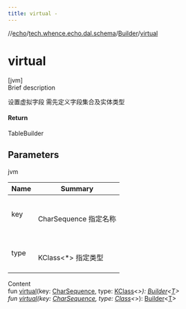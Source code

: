 ```yaml
---
title: virtual -
---
```

//[echo](../../index.md)/[tech.whence.echo.dal.schema](../index.md)/[Builder](index.md)/[virtual](virtual.md)



# virtual  
[jvm]  
Brief description  


设置虚拟字段 需先定义字段集合及实体类型



#### Return  


TableBuilder<T>



## Parameters  
  
jvm  
  
|  Name|  Summary| 
|---|---|
| key| <br><br>CharSequence 指定名称<br><br>
| type| <br><br>KClass<*> 指定类型<br><br>
  
  
Content  
fun [virtual](virtual.md)(key: [CharSequence](https://kotlinlang.org/api/latest/jvm/stdlib/kotlin/-char-sequence/index.html), type: [KClass](https://kotlinlang.org/api/latest/jvm/stdlib/kotlin.reflect/-k-class/index.html)<*>): [Builder](index.md)<[T](index.md)>  
fun [virtual](virtual.md)(key: [CharSequence](https://kotlinlang.org/api/latest/jvm/stdlib/kotlin/-char-sequence/index.html), type: [Class](https://docs.oracle.com/javase/8/docs/api/java/lang/Class.html)<*>): [Builder](index.md)<[T](index.md)>  



